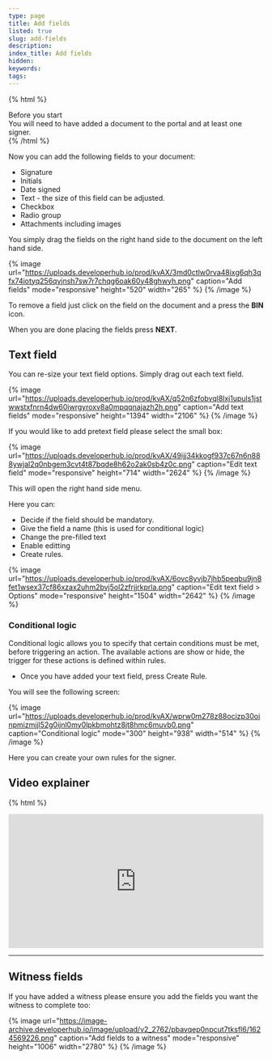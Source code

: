 ```yaml
---
type: page
title: Add fields
listed: true
slug: add-fields
description: 
index_title: Add fields
hidden: 
keywords: 
tags: 
---
```


{% html %}
<div class="alert-BYS">
   <div class="alert-title" id="BYS">
      Before you start
   </div>
   <div class="alert-text" >
You will need to have added a document to the portal and at least one signer.   </div>
   <div class="alert-links"> 
   </div>
</div>
{% /html %}

Now you can add the following fields to your document:

- Signature
- Initials
- Date signed
- Text - the size of this field can be adjusted.
- Checkbox
- Radio group
- Attachments including images

You simply drag the fields on the right hand side to the document on the left hand side.

{% image url="https://uploads.developerhub.io/prod/kvAX/3md0ctlw0rva48ixg6qh3qfx74iotyq256qyjnsh7sw7r7chqg6oak60y48ghwyh.png" caption="Add fields" mode="responsive" height="520" width="265" %}
{% /image %}

To remove a field just click on the field on the document and a press the **BIN** icon.

When you are done placing the fields press **NEXT**.

## Text field

You can re-size your text field options. Simply drag out each text field.

{% image url="https://uploads.developerhub.io/prod/kvAX/q52n6zfobvql8lxj1upuls1jstwwstxfnrn4dw60iwrgyroxv8a0mpqqnajazh2h.png" caption="Add text fields" mode="responsive" height="1394" width="2106" %}
{% /image %}

If you would like to add pretext field please select the small box:

{% image url="https://uploads.developerhub.io/prod/kvAX/49ijj34kkogf937c67n6n888ywjal2q0nbgem3cvt4t87bqde8h62o2ak0sb4z0c.png" caption="Edit text field" mode="responsive" height="714" width="2624" %}
{% /image %}

This will open the right hand side menu.

Here you can:

- Decide if the field should be mandatory. 
- Give the field a name (this is used for conditional logic)
- Change the pre-filled text
- Enable editting
- Create rules.

{% image url="https://uploads.developerhub.io/prod/kvAX/6ovc8yvjb7jhb5peqbu9jn8fet1wsex37cf86xzax2uhm2bvj5ol2zfrjjrkprla.png" caption="Edit text field &gt; Options" mode="responsive" height="1504" width="2642" %}
{% /image %}

### Conditional logic

Conditional logic allows you to specify that certain conditions must be met, before triggering an action. The available actions are show or hide, the trigger for these actions is defined within rules.

- Once you have added your text field, press Create Rule.

You will see the following screen:

{% image url="https://uploads.developerhub.io/prod/kvAX/wprw0m278z88ocizp30oinpmizmjjl52g0ijnl0my0lpkbmohtz8jt8hmc6muvb0.png" caption="Conditional logic" mode="300" height="938" width="514" %}
{% /image %}

Here you can create your own rules for the signer.

## Video explainer

{% html %}
<p style="padding:49.27% 0 0 0;position:relative;"><iframe src="https://player.vimeo.com/video/648543465?h=14f0b77bbb&amp;badge=0&amp;autopause=0&amp;player_id=0&amp;app_id=58479&dnt=1" frameborder="0" allow="autoplay; fullscreen; picture-in-picture" allowfullscreen style="position:absolute;top:0;left:0;width:100%;height:100%;" title="(14) Designing your document VIMEO.mp4"></iframe></div><script src="https://player.vimeo.com/api/player.js"></script>
{% /html %}

---

## Witness fields

If you have added a witness please ensure you add the fields you want the witness to complete too:

{% image url="https://image-archive.developerhub.io/image/upload/v2_2762/pbavqep0npcut7tksfl6/1624569226.png" caption="Add fields to a witness" mode="responsive" height="1006" width="2780" %}
{% /image %}